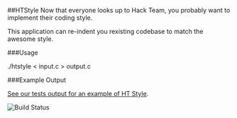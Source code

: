 ##HTStyle
Now that everyone looks up to Hack Team, you probably want to implement their coding style.

This application can re-indent you rexisting codebase to match the awesome style.

###Usage

./htstyle < input.c > output.c

###Example Output

[See our tests output for an example of HT Style](https://github.com/technion/htstyle/blob/master/spec/example_output.c).

![Build Status](https://travis-ci.org/technion/htstyle.svg)
